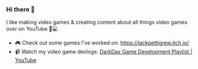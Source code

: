### Hi there 👋

I like making video games & creating content about all things video games over on YouTube 👾💻

- 🎮 Check out some games I've worked on: https://jackpettigrew.itch.io/
- 📹 Watch my video game devlogs: [DarkDax Game Development Playlist | YouTube](https://youtube.com/playlist?list=PLK-WtXTiwG01_W2roS1Y9Ysn4EmHJvLRt)

<!--
**Jack-Pettigrew/Jack-Pettigrew** is a ✨ _special_ ✨ repository because its `README.md` (this file) appears on your GitHub profile.

Here are some ideas to get you started:

- 🔭 I’m currently working on ...
- 🌱 I’m currently learning ...
- 👯 I’m looking to collaborate on ...
- 🤔 I’m looking for help with ...
- 💬 Ask me about ...
- 📫 How to reach me: ...
- 😄 Pronouns: ...
- ⚡ Fun fact: ...
-->
